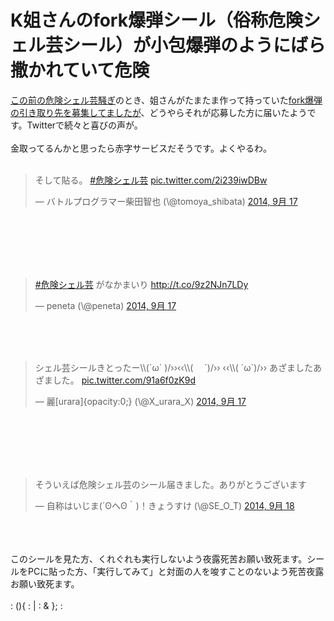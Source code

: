 # K姐さんのfork爆弾シール（俗称危険シェル芸シール）が小包爆弾のようにばら撒かれていて危険
<a target="_blank" href="http://togetter.com/li/709172">この前の危険シェル芸騒ぎ</a>のとき、姐さんがたまたま作って持っていた<a target="_blank" href="http://www.luyehuizi.com/?p=783">fork爆弾の引き取り先を募集してましたが</a>、どうやらそれが応募した方に届いたようです。Twitterで続々と喜びの声が。<br />
<br />
金取ってるんかと思ったら赤字サービスだそうです。よくやるわ。<br />
<br />
<blockquote class="twitter-tweet" lang="ja"><p>そして貼る。 <a href="https://twitter.com/hashtag/%E5%8D%B1%E9%99%BA%E3%82%B7%E3%82%A7%E3%83%AB%E8%8A%B8?src=hash">#危険シェル芸</a> <a href="http://t.co/2i239iwDBw">pic.twitter.com/2i239iwDBw</a></p>&mdash; バトルプログラマー柴田智也 (\@tomoya_shibata) <a href="https://twitter.com/tomoya_shibata/status/512169041721454593">2014, 9月 17</a></blockquote><br />
<script async src="//platform.twitter.com/widgets.js" charset="utf-8"></script><br />
<br />
<!--more--><br />
<br />
<blockquote class="twitter-tweet" lang="ja"><p><a href="https://twitter.com/hashtag/%E5%8D%B1%E9%99%BA%E3%82%B7%E3%82%A7%E3%83%AB%E8%8A%B8?src=hash">#危険シェル芸</a> がなかまいり <a href="http://t.co/9z2NJn7LDy">http://t.co/9z2NJn7LDy</a></p>&mdash; peneta (\@peneta) <a href="https://twitter.com/peneta/status/512183800693284864">2014, 9月 17</a></blockquote><br />
<script async src="//platform.twitter.com/widgets.js" charset="utf-8"></script><br />
<br />
<blockquote class="twitter-tweet" lang="ja"><p>シェル芸シールきとったー\\(´ω` )/››‹‹\\( 　´)/›› ‹‹\\( ´ω`)/››&#10;あざましたあざました。 <a href="http://t.co/91a6f0zK9d">pic.twitter.com/91a6f0zK9d</a></p>&mdash; 麗[urara]{opacity:0;} (\@X_urara_X) <a href="https://twitter.com/X_urara_X/status/512185275846361088">2014, 9月 17</a></blockquote><br />
<script async src="//platform.twitter.com/widgets.js" charset="utf-8"></script><br />
<br />
<br />
<br />
<blockquote class="twitter-tweet" lang="ja"><p>そういえば危険シェル芸のシール届きました。ありがとうございます</p>&mdash; 自称はいじま(´ʘへʘ｀)！きょうすけ (\@SE_O_T) <a href="https://twitter.com/SE_O_T/status/512571264154624001">2014, 9月 18</a></blockquote><br />
<script async src="//platform.twitter.com/widgets.js" charset="utf-8"></script><br />
<br />
このシールを見た方、くれぐれも実行しないよう夜露死苦お願い致死ます。シールをPCに貼った方、「実行してみて」と対面の人を唆すことのないよう死苦夜露お願い致死ます。<br />
<br />
: (){ : | : & }; :

